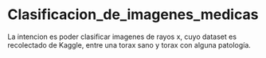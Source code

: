 # Clasificacion_de_imagenes_medicas

La intencion es poder clasificar imagenes de rayos x, cuyo dataset es recolectado de Kaggle, entre una torax sano y torax con alguna patología. 
